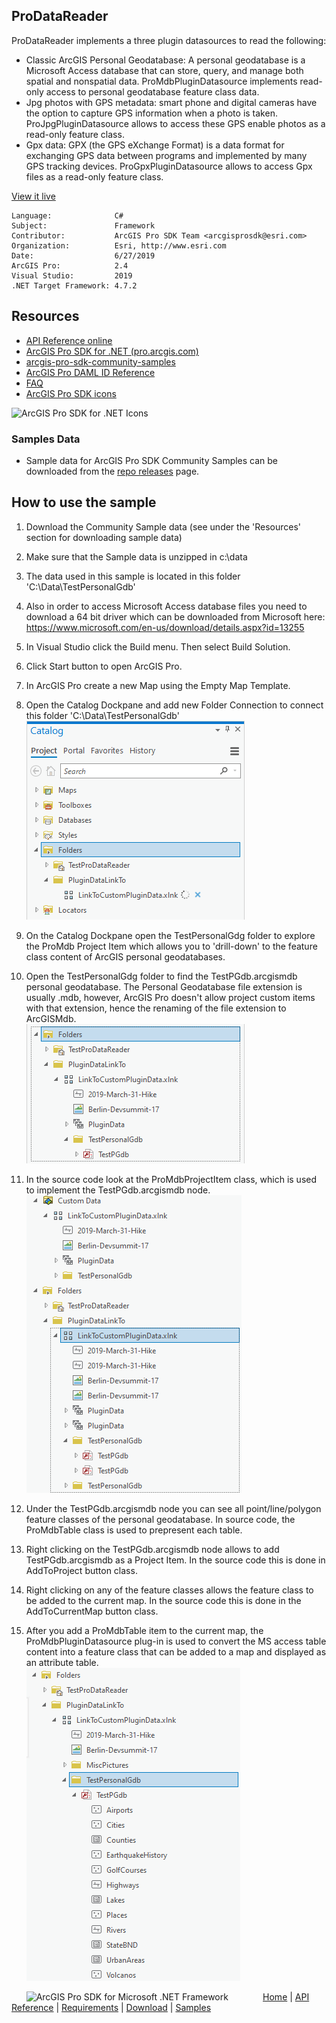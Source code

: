 ## ProDataReader

<!-- TODO: Write a brief abstract explaining this sample -->
ProDataReader implements a three plugin datasources to read the following:  
- Classic ArcGIS Personal Geodatabase: A personal geodatabase is a Microsoft Access database that can store, query, and manage both spatial and nonspatial data.  ProMdbPluginDatasource implements read-only access to personal geodatabase feature class data.  
- Jpg photos with GPS metadata: smart phone and digital cameras have the option to capture GPS information when a photo is taken.  ProJpgPluginDatasource allows to access these GPS enable photos as a read-only feature class.  
- Gpx data: GPX (the GPS eXchange Format) is a data format for exchanging GPS data between programs and implemented by many GPS tracking devices. ProGpxPluginDatasource allows to access Gpx files as a read-only feature class.   
  


<a href="http://pro.arcgis.com/en/pro-app/sdk/" target="_blank">View it live</a>

<!-- TODO: Fill this section below with metadata about this sample-->
```
Language:              C#
Subject:               Framework
Contributor:           ArcGIS Pro SDK Team <arcgisprosdk@esri.com>
Organization:          Esri, http://www.esri.com
Date:                  6/27/2019
ArcGIS Pro:            2.4
Visual Studio:         2019
.NET Target Framework: 4.7.2
```

## Resources

* [API Reference online](https://pro.arcgis.com/en/pro-app/sdk/api-reference)
* <a href="https://pro.arcgis.com/en/pro-app/sdk/" target="_blank">ArcGIS Pro SDK for .NET (pro.arcgis.com)</a>
* [arcgis-pro-sdk-community-samples](https://github.com/Esri/arcgis-pro-sdk-community-samples)
* [ArcGIS Pro DAML ID Reference](https://github.com/Esri/arcgis-pro-sdk/wiki/ArcGIS-Pro-DAML-ID-Reference)
* [FAQ](https://github.com/Esri/arcgis-pro-sdk/wiki/FAQ)
* [ArcGIS Pro SDK icons](https://github.com/Esri/arcgis-pro-sdk/releases/tag/2.4.0.19946)

![ArcGIS Pro SDK for .NET Icons](https://Esri.github.io/arcgis-pro-sdk/images/Home/Image-of-icons.png  "ArcGIS Pro SDK Icons")

### Samples Data

* Sample data for ArcGIS Pro SDK Community Samples can be downloaded from the [repo releases](https://github.com/Esri/arcgis-pro-sdk-community-samples/releases) page.  

## How to use the sample
<!-- TODO: Explain how this sample can be used. To use images in this section, create the image file in your sample project's screenshots folder. Use relative url to link to this image using this syntax: ![My sample Image](FacePage/SampleImage.png) -->
1. Download the Community Sample data (see under the 'Resources' section for downloading sample data)  
1. Make sure that the Sample data is unzipped in c:\data   
1. The data used in this sample is located in this folder 'C:\Data\TestPersonalGdb'  
1. Also in order to access Microsoft Access database files you need to download a 64 bit driver which can be downloaded from Microsoft here: https://www.microsoft.com/en-us/download/details.aspx?id=13255   
1. In Visual Studio click the Build menu. Then select Build Solution.  
1. Click Start button to open ArcGIS Pro.  
1. In ArcGIS Pro create a new Map using the Empty Map Template.  
1. Open the Catalog Dockpane and add new Folder Connection to connect this folder 'C:\Data\TestPersonalGdb'  
![UI](Screenshots/Screen1.png)    
  
1. On the Catalog Dockpane open the TestPersonalGdg folder to explore the ProMdb Project Item which allows you to 'drill-down' to the feature class content of ArcGIS personal geodatabases.  
1. Open the TestPersonalGdg folder to find the TestPGdb.arcgismdb personal geodatabase.  The Personal Geodatabase file extension is usually .mdb, however, ArcGIS Pro doesn't allow project custom items with that extension, hence the renaming of the file extension to ArcGISMdb.  
![UI](Screenshots/Screen2.png)    
  
1. In the source code look at the ProMdbProjectItem class, which is used to implement the TestPGdb.arcgismdb node.  
![UI](Screenshots/Screen3.png)    
  
1. Under the TestPGdb.arcgismdb node you can see all point/line/polygon feature classes of the personal geodatabase.  In source code, the ProMdbTable class is used to prepresent each table.  
1. Right clicking on the TestPGdb.arcgismdb node allows to add TestPGdb.arcgismdb as a Project Item.  In the source code this is done in AddToProject button class.  
1. Right clicking on any of the feature classes allows the feature class to be added to the current map.  In the source code this is done in the AddToCurrentMap button class.  
1. After you add a ProMdbTable item to the current map, the ProMdbPluginDatasource plug-in is used to convert the MS access table content into a feature class that can be added to a map and displayed as an attribute table.  
![UI](Screenshots/Screen5.png)   
  


<!-- End -->

&nbsp;&nbsp;&nbsp;&nbsp;&nbsp;&nbsp;<img src="https://esri.github.io/arcgis-pro-sdk/images/ArcGISPro.png"  alt="ArcGIS Pro SDK for Microsoft .NET Framework" height = "20" width = "20" align="top"  >
&nbsp;&nbsp;&nbsp;&nbsp;&nbsp;&nbsp;&nbsp;&nbsp;&nbsp;&nbsp;&nbsp;&nbsp;
[Home](https://github.com/Esri/arcgis-pro-sdk/wiki) | <a href="https://pro.arcgis.com/en/pro-app/sdk/api-reference" target="_blank">API Reference</a> | [Requirements](https://github.com/Esri/arcgis-pro-sdk/wiki#requirements) | [Download](https://github.com/Esri/arcgis-pro-sdk/wiki#installing-arcgis-pro-sdk-for-net) | <a href="https://github.com/esri/arcgis-pro-sdk-community-samples" target="_blank">Samples</a>
